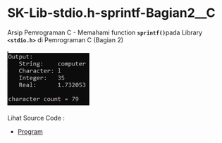 # SK-Lib-stdio.h-sprintf-Bagian2__C
Arsip Pemrograman C - Memahami function <code><b>sprintf()</b></code>pada Library <code><b>&lt;stdio.h></b></code> di Pemrograman C (Bagian 2)<br><br>
<img src="https://github.com/RizkyKhapidsyah/SK-Lib-stdio.h-sprintf-Bagian2__C/blob/master/SK-Lib-stdio.h-sprintf-Bagian2__C/result/001.PNG"><br><br>
Lihat Source Code : <br>
- <a href="https://github.com/RizkyKhapidsyah/SK-Lib-stdio.h-sprintf-Bagian2__C/blob/master/SK-Lib-stdio.h-sprintf-Bagian2__C/Source.c">Program</a>
